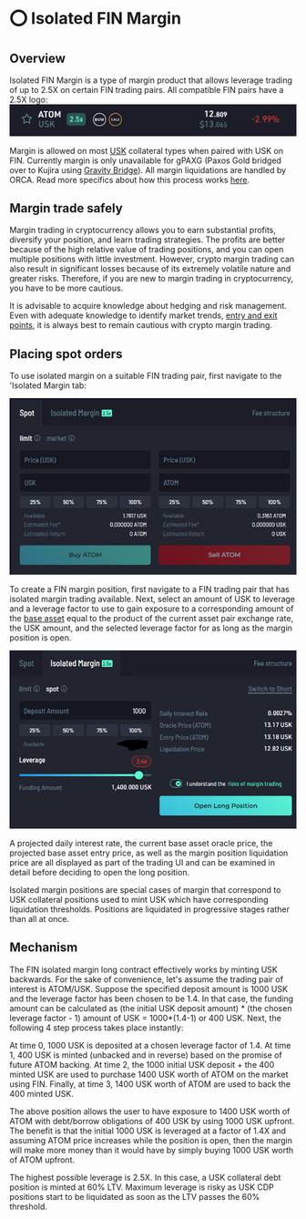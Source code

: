 # ⭕ Isolated FIN Margin

## Overview

Isolated FIN Margin is a type of margin product that allows leverage trading of up to 2.5X on certain FIN trading pairs. All compatible FIN pairs have a 2.5X logo:<img src="../../../../.gitbook/assets/image (4).png" alt="" data-size="line">

Margin is allowed on most [USK](../../../usk-stablecoin.md) collateral types when paired with USK on FIN. Currently margin is only unavailable for gPAXG (Paxos Gold bridged over to Kujira using [Gravity Bridge](../../../../kujira-ecosystem/how-to-deposit-assets-into-the-ecosystem.md#gravity-bridging)). All margin liquidations are handled by ORCA. Read more specifics about how this process works [here](../../../orca/basics/lending-markets/usk-lending-markets/isolated-fin-margin.md#liquidation-mechanism).

## Margin trade safely

Margin trading in cryptocurrency allows you to earn substantial profits, diversify your position, and learn trading strategies. The profits are better because of the high relative value of trading positions, and you can open multiple positions with little investment. However, crypto margin trading can also result in significant losses because of its extremely volatile nature and greater risks. Therefore, if you are new to margin trading in cryptocurrency, you have to be more cautious.

It is advisable to acquire knowledge about hedging and risk management. Even with adequate knowledge to identify market trends, [entry and exit points](https://medium.com/@ArnieHill/choosing-entrance-and-exit-levels-in-crypto-trading-34530e9c2d12), it is always best to remain cautious with crypto margin trading.

## Placing spot orders&#x20;

To use isolated margin on a suitable FIN trading pair, first navigate to the 'Isolated Margin tab:

&#x20;                                     ![](<../../../../.gitbook/assets/image (35).png>)

To create a FIN margin position, first navigate to a FIN trading pair that has isolated margin trading available. Next, select an amount of USK to leverage and a leverage factor to use to gain exposure to a corresponding amount of the [base asset](../price-chart-and-charting-tools.md#fin-price-charts) equal to the product of the current asset pair exchange rate, the USK amount, and the selected leverage factor for as long as the margin position is open.

&#x20;                                        ![](<../../../../.gitbook/assets/image (29).png>)

A projected daily interest rate, the current base asset oracle price, the projected base asset entry price, as well as the margin position liquidation price are all displayed as part of the trading UI and can be examined in detail before deciding to open the long position.

Isolated margin positions are special cases of margin that correspond to USK collateral positions used to mint USK which have corresponding liquidation thresholds. Positions are liquidated in progressive stages rather than all at once. &#x20;

## Mechanism&#x20;

The FIN isolated margin long contract effectively works by minting USK backwards. For the sake of convenience, let's assume the trading pair of interest is ATOM/USK. Suppose the specified deposit amount is 1000 USK and the leverage factor has been chosen to be 1.4. In that case, the funding amount can be calculated as (the initial USK deposit amount) \* (the chosen leverage factor - 1) amount of USK = 1000\*(1.4-1) or 400 USK. Next, the following 4 step process takes place instantly:

At time 0, 1000 USK is deposited at a chosen leverage factor of 1.4. At time 1, 400 USK is minted (unbacked and in reverse) based on the promise of future ATOM backing. At time 2, the 1000 initial USK deposit + the 400 minted USK are used to purchase 1400 USK worth of ATOM on the market using FIN. Finally, at time 3, 1400 USK worth of ATOM are used to back the 400 minted USK.

The above position allows the user to have exposure to 1400 USK worth of ATOM with debt/borrow obligations of 400 USK by using 1000 USK upfront. The benefit is that the initial 1000 USK is leveraged at a factor of 1.4X and assuming ATOM price increases while the position is open, then the margin will make more money than it would have by simply buying 1000 USK worth of ATOM upfront.&#x20;

The highest possible leverage is 2.5X. In this case, a USK collateral debt position is minted at 60% LTV. Maximum leverage is risky as USK CDP positions start to be liquidated as soon as the LTV  passes the 60% threshold.&#x20;

